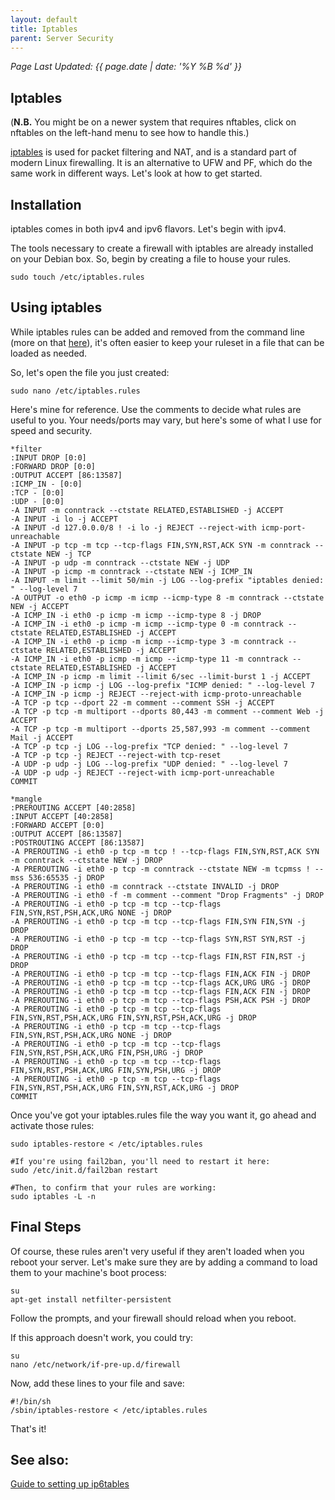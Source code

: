 ```yaml
---
layout: default
title: Iptables
parent: Server Security
---
```

_Page Last Updated: {{ page.date | date: '%Y %B %d' }}_
<br>

## Iptables

(**N.B.** You might be on a newer system that requires nftables, click on nftables on the left-hand menu to see how to handle this.)

[iptables](http://www.netfilter.org/projects/iptables/index.html) is used for packet filtering and NAT, and is a standard part of modern Linux firewalling. It is an alternative to UFW and PF, which do the same work in different ways. Let's look at how to get started.

Installation
------------

iptables comes in both ipv4 and ipv6 flavors. Let's begin with ipv4.

The tools necessary to create a firewall with iptables are already installed on your Debian box. So, begin by creating a file to house your rules.

    sudo touch /etc/iptables.rules

Using iptables
--------------

While iptables rules can be added and removed from the command line (more on that [here](https://www.digitalocean.com/community/tutorials/iptables-essentials-common-firewall-rules-and-commands)), it's often easier to keep your ruleset in a file that can be loaded as needed.

So, let's open the file you just created:

    sudo nano /etc/iptables.rules

Here's mine for reference. Use the comments to decide what rules are useful to you. Your needs/ports may vary, but here's some of what I use for speed and security.

    *filter
    :INPUT DROP [0:0]
    :FORWARD DROP [0:0]
    :OUTPUT ACCEPT [86:13587]
    :ICMP_IN - [0:0]
    :TCP - [0:0]
    :UDP - [0:0]
    -A INPUT -m conntrack --ctstate RELATED,ESTABLISHED -j ACCEPT
    -A INPUT -i lo -j ACCEPT
    -A INPUT -d 127.0.0.0/8 ! -i lo -j REJECT --reject-with icmp-port-unreachable
    -A INPUT -p tcp -m tcp --tcp-flags FIN,SYN,RST,ACK SYN -m conntrack --ctstate NEW -j TCP
    -A INPUT -p udp -m conntrack --ctstate NEW -j UDP
    -A INPUT -p icmp -m conntrack --ctstate NEW -j ICMP_IN
    -A INPUT -m limit --limit 50/min -j LOG --log-prefix "iptables denied: " --log-level 7
    -A OUTPUT -o eth0 -p icmp -m icmp --icmp-type 8 -m conntrack --ctstate NEW -j ACCEPT
    -A ICMP_IN -i eth0 -p icmp -m icmp --icmp-type 8 -j DROP
    -A ICMP_IN -i eth0 -p icmp -m icmp --icmp-type 0 -m conntrack --ctstate RELATED,ESTABLISHED -j ACCEPT
    -A ICMP_IN -i eth0 -p icmp -m icmp --icmp-type 3 -m conntrack --ctstate RELATED,ESTABLISHED -j ACCEPT
    -A ICMP_IN -i eth0 -p icmp -m icmp --icmp-type 11 -m conntrack --ctstate RELATED,ESTABLISHED -j ACCEPT
    -A ICMP_IN -p icmp -m limit --limit 6/sec --limit-burst 1 -j ACCEPT
    -A ICMP_IN -p icmp -j LOG --log-prefix "ICMP denied: " --log-level 7
    -A ICMP_IN -p icmp -j REJECT --reject-with icmp-proto-unreachable
    -A TCP -p tcp --dport 22 -m comment --comment SSH -j ACCEPT
    -A TCP -p tcp -m multiport --dports 80,443 -m comment --comment Web -j ACCEPT
    -A TCP -p tcp -m multiport --dports 25,587,993 -m comment --comment Mail -j ACCEPT
    -A TCP -p tcp -j LOG --log-prefix "TCP denied: " --log-level 7
    -A TCP -p tcp -j REJECT --reject-with tcp-reset
    -A UDP -p udp -j LOG --log-prefix "UDP denied: " --log-level 7
    -A UDP -p udp -j REJECT --reject-with icmp-port-unreachable
    COMMIT
    
    *mangle
    :PREROUTING ACCEPT [40:2858]
    :INPUT ACCEPT [40:2858]
    :FORWARD ACCEPT [0:0]
    :OUTPUT ACCEPT [86:13587]
    :POSTROUTING ACCEPT [86:13587]
    -A PREROUTING -i eth0 -p tcp -m tcp ! --tcp-flags FIN,SYN,RST,ACK SYN -m conntrack --ctstate NEW -j DROP
    -A PREROUTING -i eth0 -p tcp -m conntrack --ctstate NEW -m tcpmss ! --mss 536:65535 -j DROP
    -A PREROUTING -i eth0 -m conntrack --ctstate INVALID -j DROP
    -A PREROUTING -i eth0 -f -m comment --comment "Drop Fragments" -j DROP
    -A PREROUTING -i eth0 -p tcp -m tcp --tcp-flags FIN,SYN,RST,PSH,ACK,URG NONE -j DROP
    -A PREROUTING -i eth0 -p tcp -m tcp --tcp-flags FIN,SYN FIN,SYN -j DROP
    -A PREROUTING -i eth0 -p tcp -m tcp --tcp-flags SYN,RST SYN,RST -j DROP
    -A PREROUTING -i eth0 -p tcp -m tcp --tcp-flags FIN,RST FIN,RST -j DROP
    -A PREROUTING -i eth0 -p tcp -m tcp --tcp-flags FIN,ACK FIN -j DROP
    -A PREROUTING -i eth0 -p tcp -m tcp --tcp-flags ACK,URG URG -j DROP
    -A PREROUTING -i eth0 -p tcp -m tcp --tcp-flags FIN,ACK FIN -j DROP
    -A PREROUTING -i eth0 -p tcp -m tcp --tcp-flags PSH,ACK PSH -j DROP
    -A PREROUTING -i eth0 -p tcp -m tcp --tcp-flags FIN,SYN,RST,PSH,ACK,URG FIN,SYN,RST,PSH,ACK,URG -j DROP
    -A PREROUTING -i eth0 -p tcp -m tcp --tcp-flags FIN,SYN,RST,PSH,ACK,URG NONE -j DROP
    -A PREROUTING -i eth0 -p tcp -m tcp --tcp-flags FIN,SYN,RST,PSH,ACK,URG FIN,PSH,URG -j DROP
    -A PREROUTING -i eth0 -p tcp -m tcp --tcp-flags FIN,SYN,RST,PSH,ACK,URG FIN,SYN,PSH,URG -j DROP
    -A PREROUTING -i eth0 -p tcp -m tcp --tcp-flags FIN,SYN,RST,PSH,ACK,URG FIN,SYN,RST,ACK,URG -j DROP
    COMMIT

Once you've got your iptables.rules file the way you want it, go ahead and activate those rules:

    sudo iptables-restore < /etc/iptables.rules

    #If you're using fail2ban, you'll need to restart it here:
    sudo /etc/init.d/fail2ban restart

    #Then, to confirm that your rules are working:
    sudo iptables -L -n

Final Steps
-----------

Of course, these rules aren't very useful if they aren't loaded when you reboot your server. Let's make sure they are by adding a command to load them to your machine's boot process:

    su
    apt-get install netfilter-persistent

Follow the prompts, and your firewall should reload when you reboot.  

If this approach doesn't work, you could try:

    su
    nano /etc/network/if-pre-up.d/firewall

Now, add these lines to your file and save:

    #!/bin/sh
    /sbin/iptables-restore < /etc/iptables.rules

That's it!

See also:
---------

[Guide to setting up ip6tables](https://www.digitalocean.com/community/tutorials/how-to-implement-a-basic-firewall-template-with-iptables-on-ubuntu-14-04)